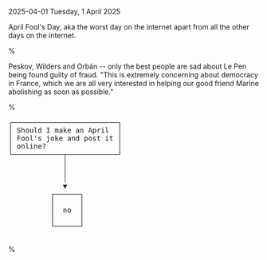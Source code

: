 2025-04-01 Tuesday,  1 April 2025

April Fool's Day, aka the worst day on the internet apart from all the other days on the internet.

%

Peskov, Wilders and Orbán -- only the best people are sad about Le Pen being found guilty of fraud. "This is extremely concerning about democracy in France, which we are all very interested in helping our good friend Marine abolishing as soon as possible."

%

<pre>
┌─────────────────────────┐
│ Should I make an April  │
│ Fool's joke and post it │
│ online?                 │
└────────────┬────────────┘
             │             
             │             
             │             
             ▼             
          ┌──────┐         
          │      │         
          │  no  │         
          │      │         
          └──────┘         

</pre>

%
